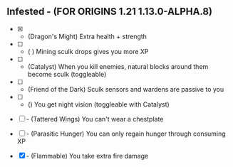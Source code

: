## Infested - (FOR ORIGINS 1.21 1.13.0-ALPHA.8)
-   [x] + (Dragon's Might) Extra health + strength
-   [ ] + ( ) Mining sculk drops gives you more XP
-   [ ] + (Catalyst) When you kill enemies, natural blocks around them become sculk (toggleable)
-   [ ] + (Friend of the Dark) Sculk sensors and wardens are passive to you
-   [ ] + () You get night vision (toggleable with Catalyst)

-   [ ] \- (Tattered Wings) You can't wear a chestplate
-   [ ] \- (Parasitic Hunger) You can only regain hunger through consuming XP
-   [x] \- (Flammable) You take extra fire damage